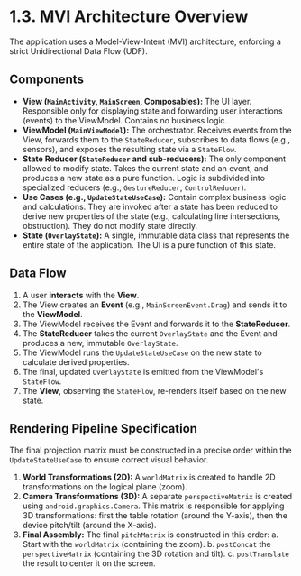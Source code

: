 # 1.3. MVI Architecture Overview

The application uses a Model-View-Intent (MVI) architecture, enforcing a strict Unidirectional Data
Flow (UDF).

## Components

* **View (`MainActivity`, `MainScreen`, Composables):** The UI layer. Responsible only for
  displaying state and forwarding user interactions (events) to the ViewModel. Contains no business
  logic.
* **ViewModel (`MainViewModel`):** The orchestrator. Receives events from the View, forwards them to
  the `StateReducer`, subscribes to data flows (e.g., sensors), and exposes the resulting state via
  a `StateFlow`.
* **State Reducer (`StateReducer` and sub-reducers):** The only component allowed to modify state.
  Takes the current state and an event, and produces a new state as a pure function. Logic is
  subdivided into specialized reducers (e.g., `GestureReducer`, `ControlReducer`).
* **Use Cases (e.g., `UpdateStateUseCase`):** Contain complex business logic and calculations. They
  are invoked after a state has been reduced to derive new properties of the state (e.g.,
  calculating line intersections, obstruction). They do not modify state directly.
* **State (`OverlayState`):** A single, immutable data class that represents the entire state of the
  application. The UI is a pure function of this state.

## Data Flow

1. A user **interacts** with the **View**.
2. The View creates an **Event** (e.g., `MainScreenEvent.Drag`) and sends it to the **ViewModel**.
3. The ViewModel receives the Event and forwards it to the **StateReducer**.
4. The **StateReducer** takes the current `OverlayState` and the Event and produces a new, immutable
   `OverlayState`.
5. The ViewModel runs the `UpdateStateUseCase` on the new state to calculate derived properties.
6. The final, updated `OverlayState` is emitted from the ViewModel's `StateFlow`.
7. The **View**, observing the `StateFlow`, re-renders itself based on the new state.

## Rendering Pipeline Specification

The final projection matrix must be constructed in a precise order within the `UpdateStateUseCase`
to ensure correct visual behavior.

1. **World Transformations (2D):** A `worldMatrix` is created to handle 2D transformations on the
   logical plane (zoom).
2. **Camera Transformations (3D):** A separate `perspectiveMatrix` is created using
   `android.graphics.Camera`. This matrix is responsible for applying 3D transformations: first the
   table rotation (around the Y-axis), then the device pitch/tilt (around the X-axis).
3. **Final Assembly:** The final `pitchMatrix` is constructed in this order:
   a. Start with the `worldMatrix` (containing the zoom).
   b.  `postConcat` the `perspectiveMatrix` (containing the 3D rotation and tilt).
   c.  `postTranslate` the result to center it on the screen.